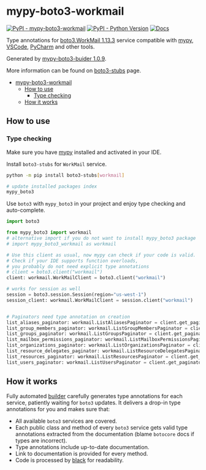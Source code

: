 # mypy-boto3-workmail

[![PyPI - mypy-boto3-workmail](https://img.shields.io/pypi/v/mypy-boto3-workmail.svg?color=blue)](https://pypi.org/project/mypy-boto3-workmail)
[![PyPI - Python Version](https://img.shields.io/pypi/pyversions/mypy-boto3-workmail.svg?color=blue)](https://pypi.org/project/mypy-boto3-workmail)
[![Docs](https://img.shields.io/readthedocs/mypy-boto3-builder.svg?color=blue)](https://mypy-boto3-builder.readthedocs.io/)

Type annotations for
[boto3.WorkMail 1.13.3](https://boto3.amazonaws.com/v1/documentation/api/1.13.3/reference/services/workmail.html#WorkMail) service
compatible with [mypy](https://github.com/python/mypy), [VSCode](https://code.visualstudio.com/),
[PyCharm](https://www.jetbrains.com/pycharm/) and other tools.

Generated by [mypy-boto3-buider 1.0.9](https://github.com/vemel/mypy_boto3_builder).

More information can be found on [boto3-stubs](https://pypi.org/project/boto3-stubs/) page.

- [mypy-boto3-workmail](#mypy-boto3-workmail)
  - [How to use](#how-to-use)
    - [Type checking](#type-checking)
  - [How it works](#how-it-works)

## How to use

### Type checking

Make sure you have [mypy](https://github.com/python/mypy) installed and activated in your IDE.

Install `boto3-stubs` for `WorkMail` service.

```bash
python -m pip install boto3-stubs[workmail]

# update installed packages index
mypy_boto3
```

Use `boto3` with `mypy_boto3` in your project and enjoy type checking and auto-complete.

```python
import boto3

from mypy_boto3 import workmail
# alternative import if you do not want to install mypy_boto3 package
# import mypy_boto3_workmail as workmail

# Use this client as usual, now mypy can check if your code is valid.
# Check if your IDE supports function overloads,
# you probably do not need explicit type annotations
# client = boto3.client("workmail")
client: workmail.WorkMailClient = boto3.client("workmail")

# works for session as well
session = boto3.session.Session(region="us-west-1")
session_client: workmail.WorkMailClient = session.client("workmail")


# Paginators need type annotation on creation
list_aliases_paginator: workmail.ListAliasesPaginator = client.get_paginator("list_aliases")
list_group_members_paginator: workmail.ListGroupMembersPaginator = client.get_paginator("list_group_members")
list_groups_paginator: workmail.ListGroupsPaginator = client.get_paginator("list_groups")
list_mailbox_permissions_paginator: workmail.ListMailboxPermissionsPaginator = client.get_paginator("list_mailbox_permissions")
list_organizations_paginator: workmail.ListOrganizationsPaginator = client.get_paginator("list_organizations")
list_resource_delegates_paginator: workmail.ListResourceDelegatesPaginator = client.get_paginator("list_resource_delegates")
list_resources_paginator: workmail.ListResourcesPaginator = client.get_paginator("list_resources")
list_users_paginator: workmail.ListUsersPaginator = client.get_paginator("list_users")
```

## How it works

Fully automated [builder](https://github.com/vemel/mypy_boto3_builder) carefully generates
type annotations for each service, patiently waiting for `boto3` updates. It delivers
a drop-in type annotations for you and makes sure that:

- All available `boto3` services are covered.
- Each public class and method of every `boto3` service gets valid type annotations
  extracted from the documentation (blame `botocore` docs if types are incorrect).
- Type annotations include up-to-date documentation.
- Link to documentation is provided for every method.
- Code is processed by [black](https://github.com/psf/black) for readability.